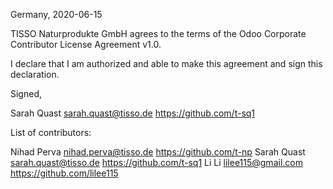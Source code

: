 Germany, 2020-06-15

TISSO Naturprodukte GmbH agrees to the terms of the Odoo Corporate Contributor License Agreement v1.0.

I declare that I am authorized and able to make this agreement and sign this declaration.

Signed,

Sarah Quast sarah.quast@tisso.de https://github.com/t-sq1

List of contributors:

Nihad Perva nihad.perva@tisso.de https://github.com/t-np
Sarah Quast sarah.quast@tisso.de https://github.com/t-sq1
Li Li lilee115@gmail.com https://github.com/lilee115

